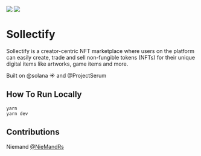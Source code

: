 ![](https://imgur.com/kmuDCNm.jpg)
![](https://imgur.com/qnB8i7X.jpg)

# Sollectify
Sollectify is a creator-centric NFT marketplace where users on the platform can easily create, trade and sell non-fungible tokens (NFTs) for their unique digital items like artworks, game items and more.

Built on @solana ☀️ and @ProjectSerum


## How To Run Locally
```
yarn
yarn dev
```


## Contributions

Niemand [@NieMandRs](https://twitter.com/NieMandRs)

